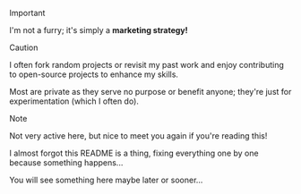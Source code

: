 > [!IMPORTANT]
> I'm not a furry; it's simply a **marketing strategy!**

> [!CAUTION]
> 
> I often fork random projects or revisit my past work and enjoy contributing to open-source projects to enhance my skills.
> 
> Most are private as they serve no purpose or benefit anyone; they're just for experimentation (which I often do).

> [!NOTE]
> Not very active here, but nice to meet you again if you're reading this!
> 
> I almost forgot this README is a thing, fixing everything one by one because something happens...
>
> You will see something here maybe later or sooner...
>
